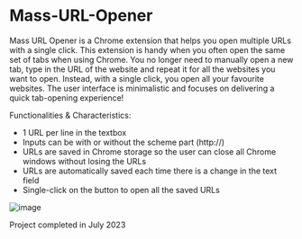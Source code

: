 # Mass-URL-Opener
Mass URL Opener is a Chrome extension that helps you open multiple URLs with a single click. This extension is handy when you often open the same set of tabs when using Chrome. You no longer need to manually open a new tab, type in the URL of the website and repeat it for all the websites you want to open. Instead, with a single click, you open all your favourite websites. The user interface is minimalistic and focuses on delivering a quick tab-opening experience!

Functionalities & Characteristics:
-  1 URL per line in the textbox
-  Inputs can be with or without the scheme part (http://)
-  URLs are saved in Chrome storage so the user can close all Chrome windows without losing the URLs
-  URLs are automatically saved each time there is a change in the text field
-  Single-click on the button to open all the saved URLs

![image](https://github.com/LeiLiYang/Mass-URL-Opener/assets/115513104/4311b015-3729-4097-ae70-0b4b6535a516)

Project completed in July 2023
